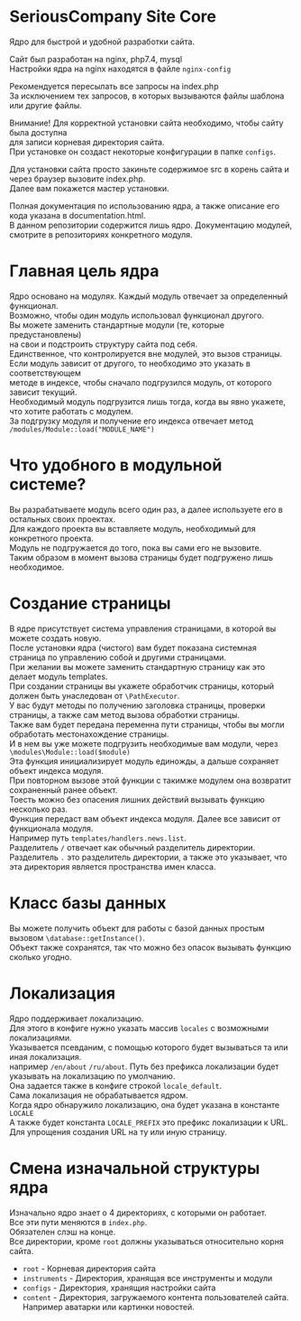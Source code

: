 # SeriousCompany Site Core

Ядро для быстрой и удобной разработки сайта.

Сайт был разработан на nginx, php7.4, mysql  
Настройки ядра на nginx находятся в файле `nginx-config`

Рекомендуется пересылать все запросы на index.php  
За исключением тех запросов, в которых вызываются файлы шаблона или другие файлы.

Внимание! Для корректной установки сайта необходимо, чтобы сайту была доступна  
для записи корневая директория сайта.  
При установке он создаст некоторые конфигурации в папке `configs`.

Для установки сайта просто закиньте содержимое src в корень сайта и через браузер вызовите index.php.  
Далее вам покажется мастер установки.

Полная документация по использованию ядра, а также описание его кода указана в documentation.html.  
В данном репозитории содержится лишь ядро. Документацию модулей, смотрите в репозиториях конкретного модуля.


# Главная цель ядра

Ядро основано на модулях. Каждый модуль отвечает за определенный функционал.  
Возможно, чтобы один модуль использовал функционал другого.  
Вы можете заменить стандартные модули (те, которые предустановлены)  
на свои и подстроить структуру сайта под себя.  
Единственное, что контролируется вне модулей, это вызов страницы.  
Если модуль зависит от другого, то необходимо это указать в соответствующем  
методе в индексе, чтобы сначало подгрузился модуль, от которого зависит текущий.  
Необходимый модуль подгрузится лишь тогда, когда вы явно укажете, что хотите работать с модулем.  
За подгрузку модуля и получение его индекса отвечает метод `/modules/Module::load("MODULE_NAME")`


# Что удобного в модульной системе?

Вы разрабатываете модуль всего один раз, а далее используете его в остальных своих проектах.  
Для каждого проекта вы вставляете модуль, необходимый для конкретного проекта.  
Модуль не подгружается до того, пока вы сами его не вызовите.  
Таким образом в момент вызова страницы будет подгружено лишь необходимое.

# Создание страницы

В ядре присутствует система управления страницами, в которой вы можете создать новую.  
После установки ядра (чистого) вам будет показана системная страница по управлению собой и другими страницами.  
При желании вы можете заменить стандартную страницу как это делает модуль templates.  
При создании страницы вы укажете обработчик страницы, который должен быть унаследован от `\PathExecutor`.  
У вас будут методы по получению заголовка страницы, проверки страницы, а также сам метод вызова обработки страницы.  
Также вам будет передана переменна пути страницы, чтобы вы могли обработать местонахождение страницы.  
И в нем вы уже можете подгрузить необходимые вам  модули, через `\modules\Module::load($module)`  
Эта функция инициализирует модуль единожды, а дальше сохраняет объект индекса модуля.  
При повторном вызове этой функции с такимже модулем она возвратит сохраненный ранее объект.  
Тоесть можно без опасения лишних действий вызывать функцию несколько раз.  
Функция передаст вам объект индекса модуля. Далее все зависит от функционала модуля.  
Например путь `templates/handlers.news.list`.  
Разделитель `/` отвечает как обычный разделитель директории.  
Разделитель `.` это разделитель директории, а также это указывает, что эта директория является пространства имен класса.


# Класс базы данных

Вы можете получить объект для работы с базой данных простым вызовом `\database::getInstance()`.  
Объект также сохранятся, так что можно без опасок вызывать функцию сколько угодно.


# Локализация

Ядро поддерживает локализацию.  
Для этого в конфиге нужно указать массив `locales` с возможными локализациями.  
Указывается псевданим, с помощью которого будет вызываться та или иная локализация.  
например `/en/about` `/ru/about`. Путь без префикса локализации будет указывать на локализацию по умолчанию.  
Она задается также в конфиге строкой `locale_default`.  
Сама локализация не обрабатывается ядром.  
Когда ядро обнаружило локализацию, она будет указана в константе `LOCALE`  
А также будет константа `LOCALE_PREFIX` это префикс локализации к URL.  
Для упрощения создания URL на ту или иную страницу.


# Смена изначальной структуры ядра

Изначально ядро знает о 4 директориях, с которыми он работает.  
Все эти пути меняются в `index.php`.  
Обязателен слэш на конце.  
Все директории, кроме `root` должны указываться относительно корня сайта.
- `root` - Корневая директория сайта
- `instruments` - Директория, хранящая все инструменты и модули
- `configs` - Директория, хранящия настройки сайта
- `content` - Директория, загружаемого контента пользователей сайта. Например аватарки или картинки новостей.